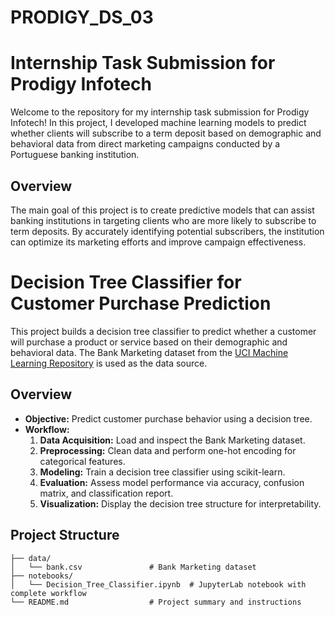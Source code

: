 # PRODIGY_DS_03
# Internship Task Submission for Prodigy Infotech

Welcome to the repository for my internship task submission for Prodigy Infotech! In this project, I developed machine learning models to predict whether clients will subscribe to a term deposit based on demographic and behavioral data from direct marketing campaigns conducted by a Portuguese banking institution.

## Overview

The main goal of this project is to create predictive models that can assist banking institutions in targeting clients who are more likely to subscribe to term deposits. By accurately identifying potential subscribers, the institution can optimize its marketing efforts and improve campaign effectiveness.

# Decision Tree Classifier for Customer Purchase Prediction

This project builds a decision tree classifier to predict whether a customer will purchase a product or service based on their demographic and behavioral data. The Bank Marketing dataset from the [UCI Machine Learning Repository](https://archive.ics.uci.edu/ml/datasets/Bank+Marketing) is used as the data source.

## Overview

- **Objective:** Predict customer purchase behavior using a decision tree.
- **Workflow:**  
  1. **Data Acquisition:** Load and inspect the Bank Marketing dataset.
  2. **Preprocessing:** Clean data and perform one-hot encoding for categorical features.
  3. **Modeling:** Train a decision tree classifier using scikit-learn.
  4. **Evaluation:** Assess model performance via accuracy, confusion matrix, and classification report.
  5. **Visualization:** Display the decision tree structure for interpretability.

## Project Structure

```plaintext
├── data/
│   └── bank.csv               # Bank Marketing dataset
├── notebooks/
│   └── Decision_Tree_Classifier.ipynb  # JupyterLab notebook with complete workflow
└── README.md                  # Project summary and instructions
